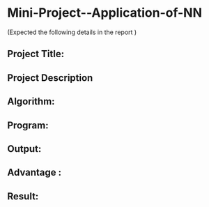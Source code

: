 # Mini-Project--Application-of-NN


(Expected the following details in the report )
## Project Title:
## Project Description 
## Algorithm:
## Program:
## Output:
## Advantage :
## Result:
